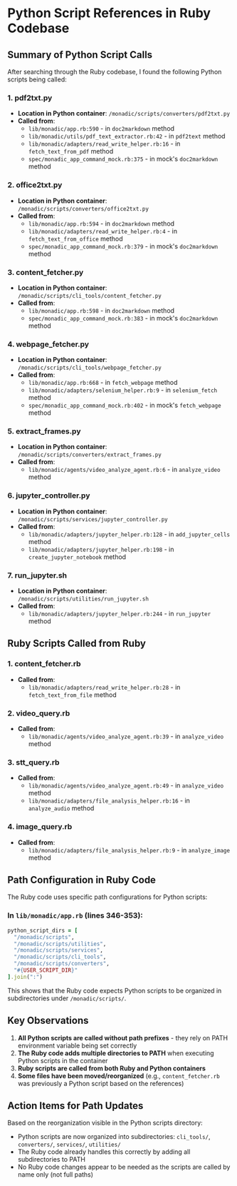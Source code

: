# Python Script References in Ruby Codebase

## Summary of Python Script Calls

After searching through the Ruby codebase, I found the following Python scripts being called:

### 1. **pdf2txt.py**
- **Location in Python container**: `/monadic/scripts/converters/pdf2txt.py`
- **Called from**:
  - `lib/monadic/app.rb:590` - in `doc2markdown` method
  - `lib/monadic/utils/pdf_text_extractor.rb:42` - in `pdf2text` method
  - `lib/monadic/adapters/read_write_helper.rb:16` - in `fetch_text_from_pdf` method
  - `spec/monadic_app_command_mock.rb:375` - in mock's `doc2markdown` method

### 2. **office2txt.py**
- **Location in Python container**: `/monadic/scripts/converters/office2txt.py`
- **Called from**:
  - `lib/monadic/app.rb:594` - in `doc2markdown` method
  - `lib/monadic/adapters/read_write_helper.rb:4` - in `fetch_text_from_office` method
  - `spec/monadic_app_command_mock.rb:379` - in mock's `doc2markdown` method

### 3. **content_fetcher.py**
- **Location in Python container**: `/monadic/scripts/cli_tools/content_fetcher.py`
- **Called from**:
  - `lib/monadic/app.rb:598` - in `doc2markdown` method
  - `spec/monadic_app_command_mock.rb:383` - in mock's `doc2markdown` method

### 4. **webpage_fetcher.py**
- **Location in Python container**: `/monadic/scripts/cli_tools/webpage_fetcher.py`
- **Called from**:
  - `lib/monadic/app.rb:668` - in `fetch_webpage` method
  - `lib/monadic/adapters/selenium_helper.rb:9` - in `selenium_fetch` method
  - `spec/monadic_app_command_mock.rb:402` - in mock's `fetch_webpage` method

### 5. **extract_frames.py**
- **Location in Python container**: `/monadic/scripts/converters/extract_frames.py`
- **Called from**:
  - `lib/monadic/agents/video_analyze_agent.rb:6` - in `analyze_video` method

### 6. **jupyter_controller.py**
- **Location in Python container**: `/monadic/scripts/services/jupyter_controller.py`
- **Called from**:
  - `lib/monadic/adapters/jupyter_helper.rb:128` - in `add_jupyter_cells` method
  - `lib/monadic/adapters/jupyter_helper.rb:198` - in `create_jupyter_notebook` method

### 7. **run_jupyter.sh**
- **Location in Python container**: `/monadic/scripts/utilities/run_jupyter.sh`
- **Called from**:
  - `lib/monadic/adapters/jupyter_helper.rb:244` - in `run_jupyter` method

## Ruby Scripts Called from Ruby

### 1. **content_fetcher.rb**
- **Called from**:
  - `lib/monadic/adapters/read_write_helper.rb:28` - in `fetch_text_from_file` method

### 2. **video_query.rb**
- **Called from**:
  - `lib/monadic/agents/video_analyze_agent.rb:39` - in `analyze_video` method

### 3. **stt_query.rb**
- **Called from**:
  - `lib/monadic/agents/video_analyze_agent.rb:49` - in `analyze_video` method
  - `lib/monadic/adapters/file_analysis_helper.rb:16` - in `analyze_audio` method

### 4. **image_query.rb**
- **Called from**:
  - `lib/monadic/adapters/file_analysis_helper.rb:9` - in `analyze_image` method

## Path Configuration in Ruby Code

The Ruby code uses specific path configurations for Python scripts:

### In `lib/monadic/app.rb` (lines 346-353):
```ruby
python_script_dirs = [
  "/monadic/scripts",
  "/monadic/scripts/utilities",
  "/monadic/scripts/services",
  "/monadic/scripts/cli_tools",
  "/monadic/scripts/converters",
  "#{USER_SCRIPT_DIR}"
].join(":")
```

This shows that the Ruby code expects Python scripts to be organized in subdirectories under `/monadic/scripts/`.

## Key Observations

1. **All Python scripts are called without path prefixes** - they rely on PATH environment variable being set correctly
2. **The Ruby code adds multiple directories to PATH** when executing Python scripts in the container
3. **Ruby scripts are called from both Ruby and Python containers**
4. **Some files have been moved/reorganized** (e.g., `content_fetcher.rb` was previously a Python script based on the references)

## Action Items for Path Updates

Based on the reorganization visible in the Python scripts directory:
- Python scripts are now organized into subdirectories: `cli_tools/`, `converters/`, `services/`, `utilities/`
- The Ruby code already handles this correctly by adding all subdirectories to PATH
- No Ruby code changes appear to be needed as the scripts are called by name only (not full paths)